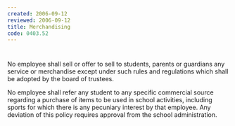 ```yaml
---
created: 2006-09-12
reviewed: 2006-09-12
title: Merchandising
code: 0403.52
---
```


#  

No employee shall sell or offer to sell to students, parents or guardians any service or merchandise except under
such rules and regulations which shall be adopted by the board of trustees.

No employee shall refer any student to any specific commercial source regarding a purchase of items to be used in
school activities, including sports for which there is any pecuniary interest by that employee. Any deviation of this
policy requires approval from the school administration.
